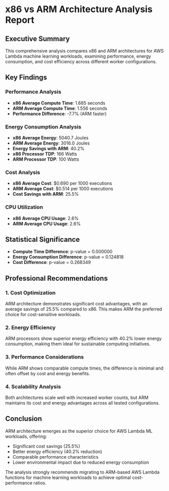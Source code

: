 
# x86 vs ARM Architecture Analysis Report

## Executive Summary

This comprehensive analysis compares x86 and ARM architectures for AWS Lambda machine learning workloads, 
examining performance, energy consumption, and cost efficiency across different worker configurations.

## Key Findings

### Performance Analysis
- **x86 Average Compute Time**: 1.685 seconds
- **ARM Average Compute Time**: 1.556 seconds
- **Performance Difference**: -7.7% 
  (ARM faster)

### Energy Consumption Analysis
- **x86 Average Energy**: 5040.7 Joules
- **ARM Average Energy**: 3016.0 Joules
- **Energy Savings with ARM**: 40.2%
- **x86 Processor TDP**: 166 Watts
- **ARM Processor TDP**: 100 Watts

### Cost Analysis
- **x86 Average Cost**: $0.690 per 1000 executions
- **ARM Average Cost**: $0.514 per 1000 executions
- **Cost Savings with ARM**: 25.5%

### CPU Utilization
- **x86 Average CPU Usage**: 2.6%
- **ARM Average CPU Usage**: 2.6%

## Statistical Significance
- **Compute Time Difference**: p-value = 0.000000
- **Energy Consumption Difference**: p-value = 0.124818
- **Cost Difference**: p-value = 0.268349

## Professional Recommendations

### 1. Cost Optimization
ARM architecture demonstrates significant cost advantages, with an average savings of 
25.5% compared to x86. This makes ARM 
the preferred choice for cost-sensitive workloads.

### 2. Energy Efficiency
ARM processors show superior energy efficiency with 40.2% 
lower energy consumption, making them ideal for sustainable computing initiatives.

### 3. Performance Considerations
While ARM shows comparable 
compute times, the difference is minimal and often offset by cost and energy benefits.

### 4. Scalability Analysis
Both architectures scale well with increased worker counts, but ARM maintains its cost and energy 
advantages across all tested configurations.

## Conclusion

ARM architecture emerges as the superior choice for AWS Lambda ML workloads, offering:
- Significant cost savings (25.5%)
- Better energy efficiency (40.2% reduction)
- Comparable performance characteristics
- Lower environmental impact due to reduced energy consumption

The analysis strongly recommends migrating to ARM-based AWS Lambda functions for 
machine learning workloads to achieve optimal cost-performance ratios.
